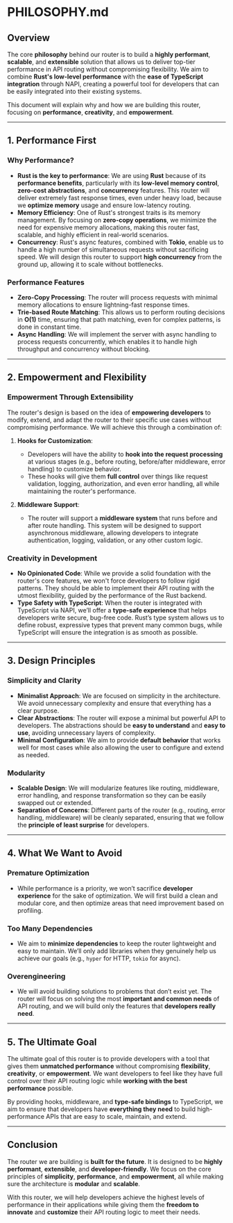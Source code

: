 
# PHILOSOPHY.md

## Overview

The core **philosophy** behind our router is to build a **highly performant**, **scalable**, and **extensible** solution that allows us to deliver top-tier performance in API routing without compromising flexibility. We aim to combine **Rust's low-level performance** with the **ease of TypeScript integration** through NAPI, creating a powerful tool for developers that can be easily integrated into their existing systems.

This document will explain why and how we are building this router, focusing on **performance**, **creativity**, and **empowerment**.

---

## 1. **Performance First**

### **Why Performance?**

- **Rust is the key to performance**: We are using **Rust** because of its **performance benefits**, particularly with its **low-level memory control**, **zero-cost abstractions**, and **concurrency** features. This router will deliver extremely fast response times, even under heavy load, because we **optimize memory** usage and ensure low-latency routing.
- **Memory Efficiency**: One of Rust's strongest traits is its memory management. By focusing on **zero-copy operations**, we minimize the need for expensive memory allocations, making this router fast, scalable, and highly efficient in real-world scenarios.
- **Concurrency**: Rust's async features, combined with **Tokio**, enable us to handle a high number of simultaneous requests without sacrificing speed. We will design this router to support **high concurrency** from the ground up, allowing it to scale without bottlenecks.
  
### **Performance Features**
- **Zero-Copy Processing**: The router will process requests with minimal memory allocations to ensure lightning-fast response times.
- **Trie-based Route Matching**: This allows us to perform routing decisions in **O(1)** time, ensuring that path matching, even for complex patterns, is done in constant time.
- **Async Handling**: We will implement the server with async handling to process requests concurrently, which enables it to handle high throughput and concurrency without blocking.

---

## 2. **Empowerment and Flexibility**

### **Empowerment Through Extensibility**

The router's design is based on the idea of **empowering developers** to modify, extend, and adapt the router to their specific use cases without compromising performance. We will achieve this through a combination of:

1. **Hooks for Customization**:
   - Developers will have the ability to **hook into the request processing** at various stages (e.g., before routing, before/after middleware, error handling) to customize behavior.
   - These hooks will give them **full control** over things like request validation, logging, authorization, and even error handling, all while maintaining the router's performance.

2. **Middleware Support**:
   - The router will support a **middleware system** that runs before and after route handling. This system will be designed to support asynchronous middleware, allowing developers to integrate authentication, logging, validation, or any other custom logic.

### **Creativity in Development**

- **No Opinionated Code**: While we provide a solid foundation with the router's core features, we won't force developers to follow rigid patterns. They should be able to implement their API routing with the utmost flexibility, guided by the performance of the Rust backend.
- **Type Safety with TypeScript**: When the router is integrated with TypeScript via NAPI, we’ll offer a **type-safe experience** that helps developers write secure, bug-free code. Rust’s type system allows us to define robust, expressive types that prevent many common bugs, while TypeScript will ensure the integration is as smooth as possible.

---

## 3. **Design Principles**

### **Simplicity and Clarity**
- **Minimalist Approach**: We are focused on simplicity in the architecture. We avoid unnecessary complexity and ensure that everything has a clear purpose.
- **Clear Abstractions**: The router will expose a minimal but powerful API to developers. The abstractions should be **easy to understand** and **easy to use**, avoiding unnecessary layers of complexity.
- **Minimal Configuration**: We aim to provide **default behavior** that works well for most cases while also allowing the user to configure and extend as needed.

### **Modularity**
- **Scalable Design**: We will modularize features like routing, middleware, error handling, and response transformation so they can be easily swapped out or extended.
- **Separation of Concerns**: Different parts of the router (e.g., routing, error handling, middleware) will be cleanly separated, ensuring that we follow the **principle of least surprise** for developers.

---

## 4. **What We Want to Avoid**

### **Premature Optimization**
- While performance is a priority, we won’t sacrifice **developer experience** for the sake of optimization. We will first build a clean and modular core, and then optimize areas that need improvement based on profiling.
  
### **Too Many Dependencies**
- We aim to **minimize dependencies** to keep the router lightweight and easy to maintain. We’ll only add libraries when they genuinely help us achieve our goals (e.g., `hyper` for HTTP, `tokio` for async).

### **Overengineering**
- We will avoid building solutions to problems that don’t exist yet. The router will focus on solving the most **important and common needs** of API routing, and we will build only the features that **developers really need**.

---

## 5. **The Ultimate Goal**

The ultimate goal of this router is to provide developers with a tool that gives them **unmatched performance** without compromising **flexibility**, **creativity**, or **empowerment**. We want developers to feel like they have full control over their API routing logic while **working with the best performance** possible.

By providing hooks, middleware, and **type-safe bindings** to TypeScript, we aim to ensure that developers have **everything they need** to build high-performance APIs that are easy to scale, maintain, and extend.

---

## Conclusion

The router we are building is **built for the future**. It is designed to be **highly performant**, **extensible**, and **developer-friendly**. We focus on the core principles of **simplicity**, **performance**, and **empowerment**, all while making sure the architecture is **modular** and **scalable**.

With this router, we will help developers achieve the highest levels of performance in their applications while giving them the **freedom to innovate** and **customize** their API routing logic to meet their needs.

